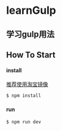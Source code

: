# learnGulp
## 学习gulp用法
## How To Start
#### install  
[推荐使用淘宝镜像](http://riny.net/2014/cnpm/)

```bash
$ npm install
```
#### run
```bash
$ npm run dev
```

